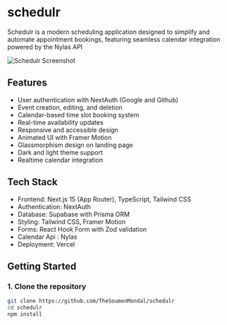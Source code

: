 # schedulr

Schedulr is a modern scheduling application designed to simplify and automate appointment bookings, featuring seamless calendar integration powered by the Nylas API

![Schedulr Screenshot](https://github.com/user-attachments/assets/71ac0c39-f317-40e1-90ac-cb34f0bdeed5)

## Features

- User authentication with NextAuth (Google and Github)
- Event creation, editing, and deletion
- Calendar-based time slot booking system
- Real-time availability updates
- Responsive and accessible design
- Animated UI with Framer Motion
- Glassmorphism design on landing page
- Dark and light theme support
- Realtime calendar integration

## Tech Stack

- Frontend: Next.js 15 (App Router), TypeScript, Tailwind CSS
- Authentication: NextAuth
- Database: Supabase with Prisma ORM
- Styling: Tailwind CSS, Framer Motion
- Forms: React Hook Form with Zod validation
- Calendar Api : Nylas
- Deployment: Vercel

## Getting Started

### 1. Clone the repository

```bash
git clone https://github.com/TheSoumenMondal/schedulr
cd schedulr
npm install

